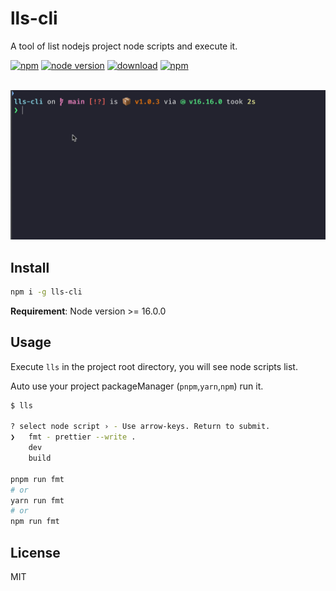 # lls-cli

A tool of list nodejs project node scripts and execute it.

[![npm](https://flat.badgen.net/npm/v/lls-cli)](https://www.npmjs.com/package/lls-cli)
[![node version](https://flat.badgen.net/npm/node/lls-cli)](https://github.com/kingzez/lls-cli)
[![download](https://flat.badgen.net/npm/dt/lls-cli)](https://github.com/kingzez/lls-cli)
[![npm](https://flat.badgen.net/npm/license/lls-cli)](https://github.com/kingzez/lls-cli)

<p align="center">
	<br>
	<img src="lls-cli.gif" >
	<br>
</p>

## Install

```bash
npm i -g lls-cli
```

**Requirement**: Node version >= 16.0.0

## Usage

Execute `lls` in the project root directory, you will see node scripts list.

Auto use your project packageManager (`pnpm`,`yarn`,`npm`) run it.

```bash
$ lls

? select node script › - Use arrow-keys. Return to submit.
❯   fmt - prettier --write .
    dev
    build

pnpm run fmt
# or
yarn run fmt
# or
npm run fmt
```

## License

MIT
